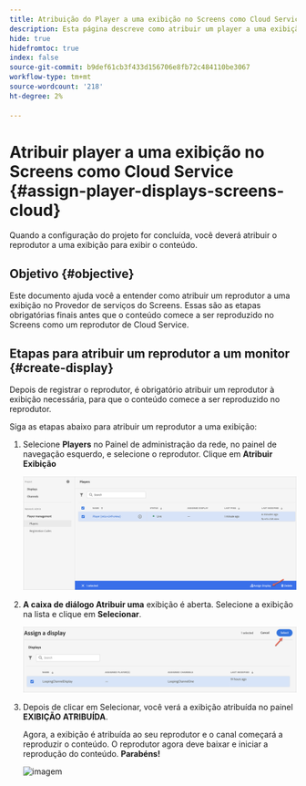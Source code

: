 ```yaml
---
title: Atribuição do Player a uma exibição no Screens como Cloud Service
description: Esta página descreve como atribuir um player a uma exibição no Screens como Cloud Service.
hide: true
hidefromtoc: true
index: false
source-git-commit: b9def61cb3f433d156706e8fb72c484110be3067
workflow-type: tm+mt
source-wordcount: '218'
ht-degree: 2%

---
```



# Atribuir player a uma exibição no Screens como Cloud Service {#assign-player-displays-screens-cloud}

Quando a configuração do projeto for concluída, você deverá atribuir o reprodutor a uma exibição para exibir o conteúdo.

## Objetivo {#objective}

Este documento ajuda você a entender como atribuir um reprodutor a uma exibição no Provedor de serviços do Screens. Essas são as etapas obrigatórias finais antes que o conteúdo comece a ser reproduzido no Screens como um reprodutor de Cloud Service.

## Etapas para atribuir um reprodutor a um monitor {#create-display}

Depois de registrar o reprodutor, é obrigatório atribuir um reprodutor à exibição necessária, para que o conteúdo comece a ser reproduzido no reprodutor.

Siga as etapas abaixo para atribuir um reprodutor a uma exibição:

1. Selecione **Players** no Painel de administração da rede, no painel de navegação esquerdo, e selecione o reprodutor. Clique em **Atribuir Exibição**

   ![imagem](/help/screens-cloud/assets/player/register-player7.png)

1. **A caixa de diálogo Atribuir uma** exibição é aberta. Selecione a exibição na lista e clique em **Selecionar**.

   ![imagem](/help/screens-cloud/assets/player/register-player8.png)

1. Depois de clicar em Selecionar, você verá a exibição atribuída no painel **EXIBIÇÃO ATRIBUÍDA**.

   Agora, a exibição é atribuída ao seu reprodutor e o canal começará a reproduzir o conteúdo. O reprodutor agora deve baixar e iniciar a reprodução do conteúdo. **Parabéns!**

   ![imagem](/help/screens-cloud/assets/player/output.gif)

